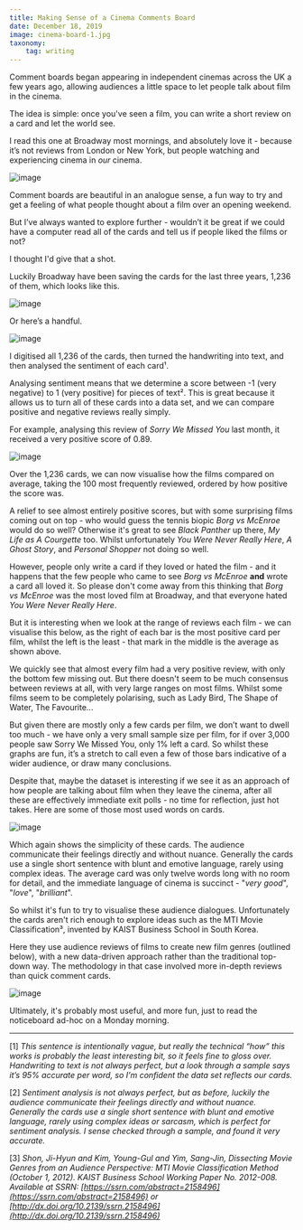 ```yaml
---
title: Making Sense of a Cinema Comments Board
date: December 18, 2019
image: cinema-board-1.jpg
taxonomy:
    tag: writing
---
```

<script type="text/javascript" src="https://www.gstatic.com/charts/loader.js"></script>
<script type="text/javascript" src="/assets/charts/cinema-comments-board.js"></script>

Comment boards began appearing in independent cinemas across the UK a few years ago, allowing audiences a little space to let people talk about film in the cinema. 

The idea is simple: once you've seen a film, you can write a short review on a card and let the world see.

I read this one at Broadway most mornings, and absolutely love it - because it’s not reviews from London or New York, but people watching and experiencing cinema in _our_ cinema. 

![image](/assets/images/cinema-board-2.jpg)

Comment boards are beautiful in an analogue sense, a fun way to try and get a feeling of what people thought about a film over an opening weekend. 

But I’ve always wanted to explore further - wouldn’t it be great if we could have a computer read all of the cards and tell us if people liked the films or not?

I thought I'd give that a shot. 

Luckily Broadway have been saving the cards for the last three years, 1,236 of them, which looks like this. 

![image](/assets/images/cinema-board-1.jpg)

Or here’s a handful.

![image](/assets/images/cinema-board-3.gif)

I digitised all 1,236 of the cards, then turned the handwriting into text, and then analysed the sentiment of each card¹.

Analysing sentiment means that we determine a score between -1 (very negative) to 1 (very positive) for pieces of text². This is great because it allows us to turn all of these cards into a data set, and we can compare positive and negative reviews really simply. 

For example, analysing this review of _Sorry We Missed You_ last month, it received a very positive score of 0.89. 

![image](/assets/images/cinema-board-4.png)

Over the 1,236 cards, we can now visualise how the films compared on average, taking the 100 most frequently reviewed, ordered by how positive the score was.

<div id="bar_chart" class="chart"></div>

A relief to see almost entirely positive scores, but with some surprising films coming out on top - who would guess the tennis biopic _Borg vs McEnroe_ would do so well? Otherwise it's great to see _Black Panther_ up there, _My Life as A Courgette_ too. 
Whilst unfortunately _You Were Never Really Here_, _A Ghost Story_, and _Personal Shopper_ not doing so well. 

However, people only write a card if they loved or hated the film - and it happens that the few people who came to see _Borg vs McEnroe_ **and** wrote a card all loved it. So please don't come away from this thinking that _Borg vs McEnroe_ was the most loved film at Broadway, and that everyone hated _You Were Never Really Here_.

But it is interesting when we look at the range of reviews each film - we can visualise this below, as the right of each bar is the most positive card per film, whilst the left is the least - that mark in the middle is the average as shown above. 

<div id="candle" class="chart"></div>

We quickly see that almost every film had a very positive review, with only the bottom few missing out. But there doesn't seem to be much consensus between reviews at all, with very large ranges on most films. Whilst some films seem to be completely polarising, such as Lady Bird, The Shape of Water, The Favourite...

But given there are mostly only a few cards per film, we don’t want to dwell too much - we have only a very small sample size per film, for if over 3,000 people saw Sorry We Missed You, only 1% left a card. So whilst these graphs are fun, it’s a stretch to call even a few of those bars indicative of a wider audience, or draw many conclusions. 

Despite that, maybe the dataset is interesting if we see it as an approach of how people are talking about film when they leave the cinema, after all these are effectively immediate exit polls - no time for reflection, just hot takes. Here are some of those most used words on cards.

![image](/assets/images/cinema-board-5.png)

Which again shows the simplicity of these cards. The audience communicate their feelings directly and without nuance. Generally the cards use a single short sentence with blunt and emotive language, rarely using complex ideas. The average card was only twelve words long with no room for detail, and the immediate language of cinema is succinct - "_very good_", "_love_", "_brilliant_". 

So whilst it's fun to try to visualise these audience dialogues. Unfortunately the cards aren't rich enough to explore ideas such as the MTI Movie Classification³, invented by KAIST Business School in South Korea. 

Here they use audience reviews of films to create new film genres (outlined below), with a new data-driven approach rather than the traditional top-down way. The methodology in that case involved more in-depth reviews than quick comment cards. 

![image](/assets/images/cinema-board-6.png)


Ultimately, it's probably most useful, and more fun, just to read the noticeboard ad-hoc on a Monday morning.

---

[1] _This sentence is intentionally vague, but really the technical “how” this works is probably the least interesting bit, so it feels fine to gloss over. Handwriting to text is not always perfect, but a look through a sample says it’s 95% accurate per word, so I’m confident the data set reflects our cards._

[2] _Sentiment analysis is not always perfect, but as before, luckily the audience communicate their feelings directly and without nuance. Generally the cards use a single short sentence with blunt and emotive language, rarely using complex ideas or sarcasm, which is perfect for sentiment analysis. I sense checked through a sample, and found it very accurate._

[3] _Shon, Ji-Hyun and Kim, Young-Gul and Yim, Sang-Jin, Dissecting Movie Genres from an Audience Perspective: MTI Movie Classification Method (October 1, 2012). KAIST Business School Working Paper No. 2012-008. Available at SSRN: [https://ssrn.com/abstract=2158496](https://ssrn.com/abstract=2158496) or [http://dx.doi.org/10.2139/ssrn.2158496](http://dx.doi.org/10.2139/ssrn.2158496)_